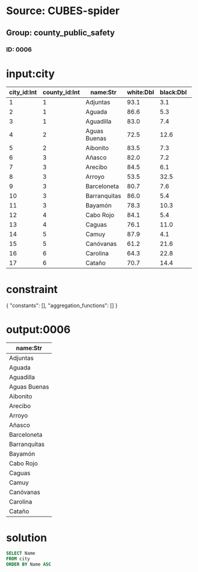 # Source: CUBES-spider
## Group: county_public_safety
### ID: 0006

# input:city

| city_id:Int | county_id:Int | name:Str | white:Dbl | black:Dbl | amerindian:Dbl | asian:Dbl | multiracial:Dbl | hispanic:Dbl |
|---|---|---|---|---|---|---|---|---|
| 1 | 1 | Adjuntas | 93.1 | 3.1 | 0.3 | 0.0 | 3.4 | 99.6 |
| 2 | 1 | Aguada | 86.6 | 5.3 | 0.3 | 0.1 | 7.7 | 99.4 |
| 3 | 1 | Aguadilla | 83.0 | 7.4 | 0.3 | 0.2 | 8.2 | 98.5 |
| 4 | 2 | Aguas Buenas | 72.5 | 12.6 | 0.6 | 0.1 | 14.2 | 99.5 |
| 5 | 2 | Aibonito | 83.5 | 7.3 | 0.2 | 0.0 | 9.0 | 99.3 |
| 6 | 3 | Añasco | 82.0 | 7.2 | 0.4 | 0.1 | 10.3 | 99.2 |
| 7 | 3 | Arecibo | 84.5 | 6.1 | 0.4 | 0.1 | 7.9 | 99.2 |
| 8 | 3 | Arroyo | 53.5 | 32.5 | 0.9 | 0.2 | 13.0 | 99.1 |
| 9 | 3 | Barceloneta | 80.7 | 7.6 | 0.3 | 0.1 | 11.2 | 99.4 |
| 10 | 3 | Barranquitas | 86.0 | 5.4 | 0.3 | 0.0 | 8.3 | 99.3 |
| 11 | 3 | Bayamón | 78.3 | 10.3 | 0.6 | 0.2 | 10.7 | 99.0 |
| 12 | 4 | Cabo Rojo | 84.1 | 5.4 | 0.3 | 0.1 | 10.1 | 98.9 |
| 13 | 4 | Caguas | 76.1 | 11.0 | 0.6 | 0.2 | 12.1 | 99.1 |
| 14 | 5 | Camuy | 87.9 | 4.1 | 0.3 | 0.1 | 7.6 | 99.4 |
| 15 | 5 | Canóvanas | 61.2 | 21.6 | 0.9 | 0.2 | 16.1 | 99.2 |
| 16 | 6 | Carolina | 64.3 | 22.8 | 0.9 | 0.4 | 11.7 | 98.6 |
| 17 | 6 | Cataño | 70.7 | 14.4 | 1.0 | 0.3 | 13.7 | 99.0 |

# constraint

{
  "constants": [],
  "aggregation_functions": []
}

# output:0006

| name:Str |
|---|
| Adjuntas |
| Aguada |
| Aguadilla |
| Aguas Buenas |
| Aibonito |
| Arecibo |
| Arroyo |
| Añasco |
| Barceloneta |
| Barranquitas |
| Bayamón |
| Cabo Rojo |
| Caguas |
| Camuy |
| Canóvanas |
| Carolina |
| Cataño |

# solution

```sql
SELECT Name
FROM city
ORDER BY Name ASC
```

